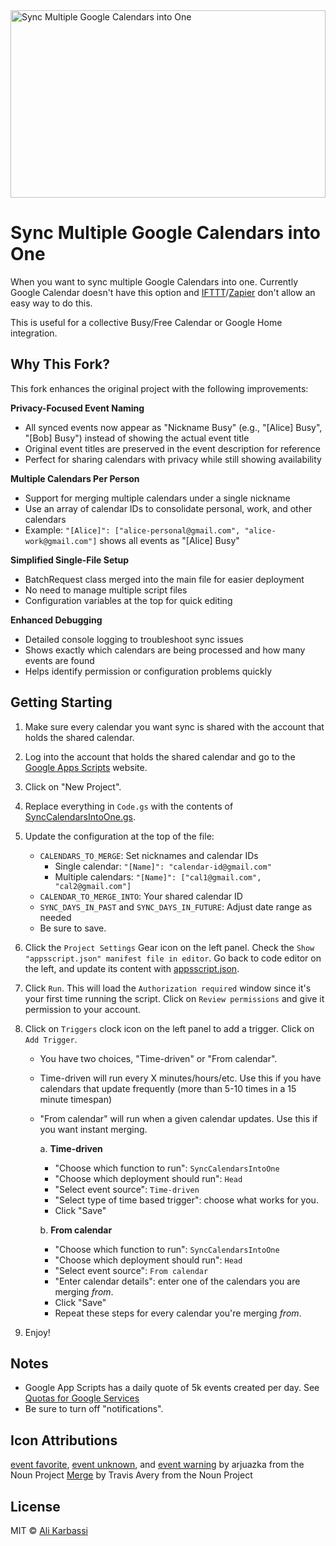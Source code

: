 <img src="logo.svg" width="100%" height="300" alt="Sync Multiple Google Calendars into One" />

# Sync Multiple Google Calendars into One

When you want to sync multiple Google Calendars into one. Currently Google Calendar doesn't have this option and [IFTTT]/[Zapier] don't allow an easy way to do this.

This is useful for a collective Busy/Free Calendar or Google Home integration.

## Why This Fork?

This fork enhances the original project with the following improvements:

**Privacy-Focused Event Naming**
- All synced events now appear as "Nickname Busy" (e.g., "[Alice] Busy", "[Bob] Busy") instead of showing the actual event title
- Original event titles are preserved in the event description for reference
- Perfect for sharing calendars with privacy while still showing availability

**Multiple Calendars Per Person**
- Support for merging multiple calendars under a single nickname
- Use an array of calendar IDs to consolidate personal, work, and other calendars
- Example: `"[Alice]": ["alice-personal@gmail.com", "alice-work@gmail.com"]` shows all events as "[Alice] Busy"

**Simplified Single-File Setup**
- BatchRequest class merged into the main file for easier deployment
- No need to manage multiple script files
- Configuration variables at the top for quick editing

**Enhanced Debugging**
- Detailed console logging to troubleshoot sync issues
- Shows exactly which calendars are being processed and how many events are found
- Helps identify permission or configuration problems quickly

## Getting Starting

1. Make sure every calendar you want sync is shared with the account that holds the shared calendar.

2. Log into the account that holds the shared calendar and go to the [Google Apps Scripts] website.

3. Click on "New Project".

4. Replace everything in `Code.gs` with the contents of [SyncCalendarsIntoOne.gs].

5. Update the configuration at the top of the file:
   - `CALENDARS_TO_MERGE`: Set nicknames and calendar IDs
     - Single calendar: `"[Name]": "calendar-id@gmail.com"`
     - Multiple calendars: `"[Name]": ["cal1@gmail.com", "cal2@gmail.com"]`
   - `CALENDAR_TO_MERGE_INTO`: Your shared calendar ID
   - `SYNC_DAYS_IN_PAST` and `SYNC_DAYS_IN_FUTURE`: Adjust date range as needed
   - Be sure to save.

6. Click the `Project Settings` Gear icon on the left panel. Check the `Show "appsscript.json" manifest file in editor`. Go back to code editor on the left, and update its content with [appsscript.json].

7. Click `Run`. This will load the `Authorization required` window since it's your first time running the script. Click on `Review permissions` and give it permission to your account.

8. Click on `Triggers` clock icon on the left panel to add a trigger. Click on `Add Trigger`.

   - You have two choices, "Time-driven" or "From calendar".
   - Time-driven will run every X minutes/hours/etc. Use this if you have calendars that update frequently (more than 5-10 times in a 15 minute timespan)
   - "From calendar" will run when a given calendar updates. Use this if you want instant merging.

     a. **Time-driven**

     - "Choose which function to run": `SyncCalendarsIntoOne`
     - "Choose which deployment should run": `Head`
     - "Select event source": `Time-driven`
     - "Select type of time based trigger": choose what works for you.
     - Click "Save"

     b. **From calendar**

     - "Choose which function to run": `SyncCalendarsIntoOne`
     - "Choose which deployment should run": `Head`
     - "Select event source": `From calendar`
     - "Enter calendar details": enter one of the calendars you are merging _from_.
     - Click "Save"
     - Repeat these steps for every calendar you're merging _from_.

9. Enjoy!

## Notes

- Google App Scripts has a daily quote of 5k events created per day. See [Quotas for Google Services]
- Be sure to turn off "notifications".

## Icon Attributions

[event favorite], [event unknown], and [event warning] by arjuazka from the Noun Project
[Merge] by Travis Avery from the Noun Project

## License

MIT © [Ali Karbassi]

[ali karbassi]: http://karbassi.com
[trigger-icon]: trigger.png
[google apps scripts]: https://script.google.com/intro
[synccalendarsintoone.gs]: ../SyncCalendarsIntoOne.gs
[appsscript.json]: ../appsscript.json
[quotas for google services]: https://developers.google.com/apps-script/guides/services/quotas
[ifttt]: https://ifttt.com/
[zapier]: https://zapier.com/
[event favorite]: https://thenounproject.com/arjuazka/collection/calendar/?i=548613
[event unknown]: https://thenounproject.com/arjuazka/collection/calendar/?i=548618
[event warning]: https://thenounproject.com/arjuazka/collection/calendar/?i=548620
[merge]: https://thenounproject.com/travisavery/collection/cursers-pointers-solid/?i=2286624
